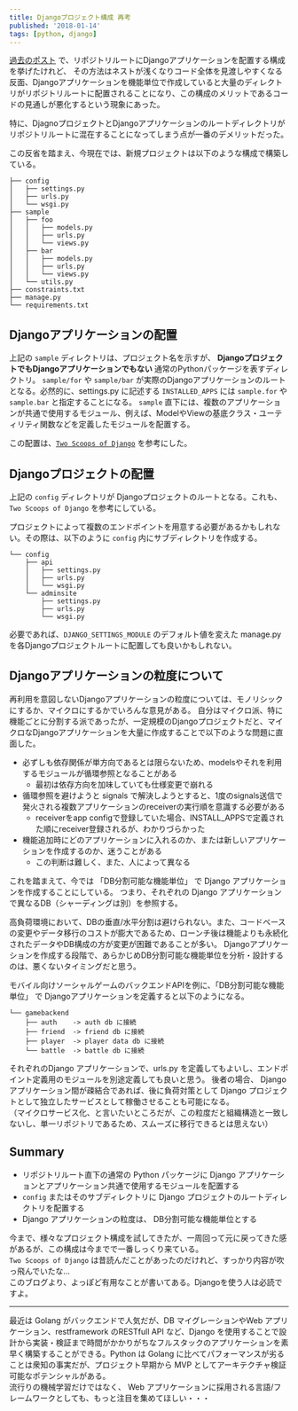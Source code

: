 ```yaml
---
title: Djangoプロジェクト構成 再考
published: '2018-01-14'
tags: [python, django]
---
```


[過去のポスト](../my-django-project-structure) で、リポジトリルートにDjangoアプリケーションを配置する構成を挙げたけれど、
その方法はネストが浅くなりコード全体を見渡しやすくなる反面、Djangoアプリケーションを機能単位で作成していると大量のディレクトリがリポジトリルートに配置されることになり、この構成のメリットであるコードの見通しが悪化するという現象にあった。

特に、DjagnoプロジェクトとDjangoアプリケーションのルートディレクトリがリポジトリルートに混在することになってしまう点が一番のデメリットだった。

この反省を踏まえ、今現在では、新規プロジェクトは以下のような構成で構築している。

```
├── config
│   ├── settings.py
│   ├── urls.py
│   └── wsgi.py
├── sample
│   ├── foo
│   │   ├── models.py
│   │   ├── urls.py
│   │   └── views.py
│   ├── bar
│   │   ├── models.py
│   │   ├── urls.py
│   │   └── views.py
│   └── utils.py
├── constraints.txt
├── manage.py
└── requirements.txt
```

## Djangoアプリケーションの配置

上記の `sample` ディレクトリは、プロジェクト名を示すが、 **DjangoプロジェクトでもDjangoアプリケーションでもない** 通常のPythonパッケージを表すディレクトリ。
`sample/for` や `sample/bar` が実際のDjangoアプリケーションのルートとなる。必然的に、settings.py に記述する `INSTALLED_APPS` には `sample.for` や `sample.bar` と指定することになる。
`sample` 直下には、複数のアプリケーションが共通で使用するモジュール、例えば、ModelやViewの基底クラス・ユーティリティ関数などを定義したモジュールを配置する。

この配置は、[`Two Scoops of Django`](https://www.amazon.co.jp/dp/B076D5FKFX) を参考にした。

## Djangoプロジェクトの配置

上記の `config` ディレクトリが Djangoプロジェクトのルートとなる。これも、`Two Scoops of Django` を参考にしている。

プロジェクトによって複数のエンドポイントを用意する必要があるかもしれない。その際は、以下のように `config` 内にサブディレクトリを作成する。

```
└── config
    ├── api
    │   ├── settings.py
    │   ├── urls.py
    │   └── wsgi.py
    └── adminsite
        ├── settings.py
        ├── urls.py
        └── wsgi.py
```

必要であれば、`DJANGO_SETTINGS_MODULE` のデフォルト値を変えた manage.py を各Djangoプロジェクトルートに配置しても良いかもしれない。

## Djangoアプリケーションの粒度について

再利用を意図しないDjangoアプリケーションの粒度については、モノリシックにするか、マイクロにするかでいろんな意見がある。
自分はマイクロ派、特に機能ごとに分割する派であったが、一定規模のDjangoプロジェクトだと、マイクロなDjangoアプリケーションを大量に作成することで以下のような問題に直面した。

- 必ずしも依存関係が単方向であるとは限らないため、modelsやそれを利用するモジュールが循環参照となることがある
    - 最初は依存方向を加味していても仕様変更で崩れる
- 循環参照を避けようと signals で解決しようとすると、1度のsignals送信で発火される複数アプリケーションのreceiverの実行順を意識する必要がある
    - receiverをapp configで登録していた場合、INSTALL_APPSで定義された順にreceiver登録されるが、わかりづらかった
- 機能追加時にどのアプリケーションに入れるのか、または新しいアプリケーションを作成するのか、迷うことがある
    - この判断は難しく、また、人によって異なる

これを踏まえて、今では 「DB分割可能な機能単位」 で Django アプリケーションを作成することにしている。
つまり、それぞれの Django アプリケーションで異なるDB（シャーディングは別）を参照する。

高負荷環境において、DBの垂直/水平分割は避けられない。また、コードベースの変更やデータ移行のコストが膨大であるため、ローンチ後は機能よりも永続化されたデータやDB構成の方が変更が困難であることが多い。
Djangoアプリケーションを作成する段階で、あらかじめDB分割可能な機能単位を分析・設計するのは、悪くないタイミングだと思う。

モバイル向けソーシャルゲームのバックエンドAPIを例に、「DB分割可能な機能単位」 で Djangoアプリケーションを定義すると以下のようになる。

```
└── gamebackend
    ├── auth    -> auth db に接続
    ├── friend  -> friend db に接続
    ├── player  -> player data db に接続
    └── battle  -> battle db に接続
```

それぞれのDjango アプリケーションで、urls.py を定義してもよいし、エンドポイント定義用のモジュールを別途定義しても良いと思う。
後者の場合、 Django アプリケーション間が疎結合であれば、後に負荷対策として Django プロジェクトとして独立したサービスとして稼働させることも可能になる。   
（マイクロサービス化、と言いたいところだが、この粒度だと組織構造と一致しないし、単一リポジトリであるため、スムーズに移行できるとは思えない）

## Summary

- リポジトリルート直下の通常の Python パッケージに Django アプリケーションとアプリケーション共通で使用するモジュールを配置する
- `config` またはそのサブディレクトリに Django プロジェクトのルートディレクトリを配置する
- Django アプリケーションの粒度は、 DB分割可能な機能単位とする

今まで、様々なプロジェクト構成を試してきたが、一周回って元に戻ってきた感があるが、この構成は今までで一番しっくり来ている。   
`Two Scoops of Django` は昔読んだことがあったのだけれど、すっかり内容が吹っ飛んでいたな...   
このブログより、よっぽど有用なことが書いてある。Djangoを使う人は必読ですよ。

---

最近は Golang がバックエンドで人気だが、DB マイグレーションやWeb アプリケーション、restframework のRESTfull API など、Django を使用することで設計から実装・検証まで時間がかかりがちなフルスタックのアプリケーションを素早く構築することができる。Python は Golang に比べてパフォーマンスが劣ることは衆知の事実だが、プロジェクト早期から MVP としてアーキテクチャ検証可能なポテンシャルがある。   
流行りの機械学習だけではなく、 Web アプリケーションに採用される言語/フレームワークとしても、もっと注目を集めてほしい・・・
